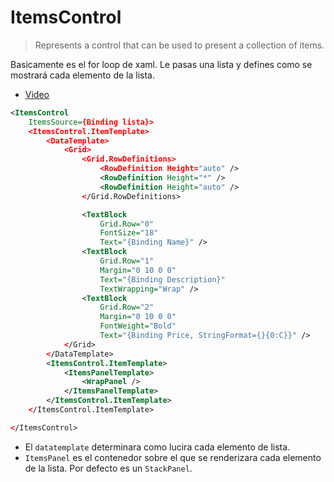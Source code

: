 # ItemsControl

>Represents a control that can be used to present a collection of items.

Basicamente es el for loop de xaml. Le pasas una lista y defines como se mostrará cada elemento de la lista.

- [Video](https://www.youtube.com/watch?v=aRYiUyz2_RM)

```xml
<ItemsControl
    ItemsSource={Binding lista}>
    <ItemsControl.ItemTemplate>
        <DataTemplate>
            <Grid>
                <Grid.RowDefinitions>
                    <RowDefinition Height="auto" />
                    <RowDefinition Height="*" />
                    <RowDefinition Height="auto" />
                </Grid.RowDefinitions>

                <TextBlock
                    Grid.Row="0"
                    FontSize="18"
                    Text="{Binding Name}" />
                <TextBlock
                    Grid.Row="1"
                    Margin="0 10 0 0"
                    Text="{Binding Description}"
                    TextWrapping="Wrap" />
                <TextBlock
                    Grid.Row="2"
                    Margin="0 10 0 0"
                    FontWeight="Bold"
                    Text="{Binding Price, StringFormat={}{0:C}}" />
            </Grid>
        </DataTemplate>
        <ItemsControl.ItemTemplate>
            <ItemsPanelTemplate>
                <WrapPanel />
            </ItemsPanelTemplate>
        </ItemsControl.ItemTemplate>
    </ItemsControl.ItemTemplate>

</ItemsControl>
```

- El `datatemplate` determinara como lucira cada elemento de lista.
- `ItemsPanel` es el contenedor sobre el que se renderizara cada elemento de la lista. Por defecto es un `StackPanel`.